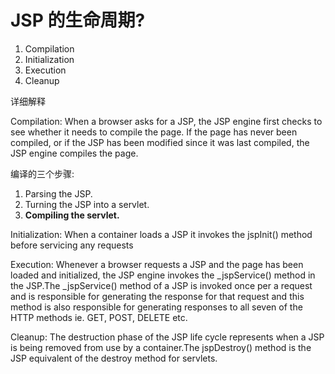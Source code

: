
# JSP 的生命周期?

1. Compilation
2. Initialization
3. Execution
4. Cleanup

详细解释

Compilation: When a browser asks for a JSP, the JSP engine first checks to see whether it needs to compile the page. If the page has never been compiled, or if the JSP has been modified since it was last compiled, the JSP engine compiles the page.

编译的三个步骤:

1. Parsing the JSP.
2. Turning the JSP into a servlet.
3. **Compiling the servlet.**

Initialization: When a container loads a JSP it invokes the jspInit() method before servicing any requests

Execution: Whenever a browser requests a JSP and the page has been loaded and initialized, the JSP engine invokes the _jspService() method in the JSP.The _jspService() method of a JSP is invoked once per a request and is responsible for generating the response for that request and this method is also responsible for generating responses to all seven of the HTTP methods ie. GET, POST, DELETE etc.

Cleanup: The destruction phase of the JSP life cycle represents when a JSP is being removed from use by a container.The jspDestroy() method is the JSP equivalent of the destroy method for servlets.
